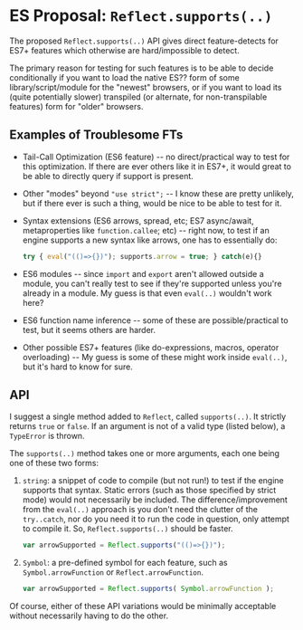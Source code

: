 # ES Proposal: `Reflect.supports(..)`

The proposed `Reflect.supports(..)` API gives direct feature-detects for ES7+ features which otherwise are hard/impossible to detect.

The primary reason for testing for such features is to be able to decide conditionally if you want to load the native ES?? form of some library/script/module for the "newest" browsers, or if you want to load its (quite potentially slower) transpiled (or alternate, for non-transpilable features) form for "older" browsers.

## Examples of Troublesome FTs

* Tail-Call Optimization (ES6 feature) -- no direct/practical way to test for this optimization. If there are ever others like it in ES7+, it would great to be able to directly query if support is present.
* Other "modes" beyond `"use strict";` -- I know these are pretty unlikely, but if there ever is such a thing, would be nice to be able to test for it.
* Syntax extensions (ES6 arrows, spread, etc; ES7 async/await, metaproperties like `function.callee`; etc) -- right now, to test if an engine supports a new syntax like arrows, one has to essentially do:

   ```js
   try { eval("(()=>{})"); supports.arrow = true; } catch(e){}
   ```

* ES6 modules -- since `import` and `export` aren't allowed outside a module, you can't really test to see if they're supported unless you're already in a module. My guess is that even `eval(..)` wouldn't work here?
* ES6 function name inference -- some of these are possible/practical to test, but it seems others are harder.
* Other possible ES7+ features (like do-expressions, macros, operator overloading) -- My guess is some of these might work inside `eval(..)`, but it's hard to know for sure.

## API

I suggest a single method added to `Reflect`, called `supports(..)`. It strictly returns `true` or `false`. If an argument is not of a valid type (listed below), a `TypeError` is thrown.

The `supports(..)` method takes one or more arguments, each one being one of these two forms:

1. `string`: a snippet of code to compile (but not run!) to test if the engine supports that syntax. Static errors (such as those specified by strict mode) would not necessarily be included. The difference/improvement from the `eval(..)` approach is you don't need the clutter of the `try..catch`, nor do you need it to run the code in question, only attempt to compile it. So, `Reflect.supports(..)` should be faster.

   ```js
   var arrowSupported = Reflect.supports("(()=>{})");
   ```
   
2. `Symbol`: a pre-defined symbol for each feature, such as `Symbol.arrowFunction` or `Reflect.arrowFunction`.

   ```js
   var arrowSupported = Reflect.supports( Symbol.arrowFunction );
   ```
   
Of course, either of these API variations would be minimally acceptable without necessarily having to do the other.